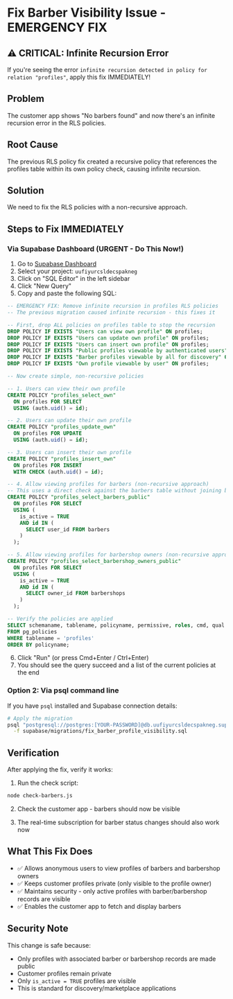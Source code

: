 # Fix Barber Visibility Issue - EMERGENCY FIX

## ⚠️ CRITICAL: Infinite Recursion Error

If you're seeing the error `infinite recursion detected in policy for relation "profiles"`, apply this fix IMMEDIATELY!

## Problem
The customer app shows "No barbers found" and now there's an infinite recursion error in the RLS policies.

## Root Cause
The previous RLS policy fix created a recursive policy that references the profiles table within its own policy check, causing infinite recursion.

## Solution
We need to fix the RLS policies with a non-recursive approach.

## Steps to Fix IMMEDIATELY

### Via Supabase Dashboard (URGENT - Do This Now!)

1. Go to [Supabase Dashboard](https://supabase.com/dashboard)
2. Select your project: `uufiyurcsldecspakneg`
3. Click on "SQL Editor" in the left sidebar
4. Click "New Query"
5. Copy and paste the following SQL:

```sql
-- EMERGENCY FIX: Remove infinite recursion in profiles RLS policies
-- The previous migration caused infinite recursion - this fixes it

-- First, drop ALL policies on profiles table to stop the recursion
DROP POLICY IF EXISTS "Users can view own profile" ON profiles;
DROP POLICY IF EXISTS "Users can update own profile" ON profiles;
DROP POLICY IF EXISTS "Users can insert own profile" ON profiles;
DROP POLICY IF EXISTS "Public profiles viewable by authenticated users" ON profiles;
DROP POLICY IF EXISTS "Barber profiles viewable by all for discovery" ON profiles;
DROP POLICY IF EXISTS "Own profile viewable by user" ON profiles;

-- Now create simple, non-recursive policies

-- 1. Users can view their own profile
CREATE POLICY "profiles_select_own"
  ON profiles FOR SELECT
  USING (auth.uid() = id);

-- 2. Users can update their own profile
CREATE POLICY "profiles_update_own"
  ON profiles FOR UPDATE
  USING (auth.uid() = id);

-- 3. Users can insert their own profile
CREATE POLICY "profiles_insert_own"
  ON profiles FOR INSERT
  WITH CHECK (auth.uid() = id);

-- 4. Allow viewing profiles for barbers (non-recursive approach)
-- This uses a direct check against the barbers table without joining back to profiles
CREATE POLICY "profiles_select_barbers_public"
  ON profiles FOR SELECT
  USING (
    is_active = TRUE 
    AND id IN (
      SELECT user_id FROM barbers
    )
  );

-- 5. Allow viewing profiles for barbershop owners (non-recursive approach)
CREATE POLICY "profiles_select_barbershop_owners_public"
  ON profiles FOR SELECT
  USING (
    is_active = TRUE 
    AND id IN (
      SELECT owner_id FROM barbershops
    )
  );

-- Verify the policies are applied
SELECT schemaname, tablename, policyname, permissive, roles, cmd, qual
FROM pg_policies
WHERE tablename = 'profiles'
ORDER BY policyname;
```

6. Click "Run" (or press Cmd+Enter / Ctrl+Enter)
7. You should see the query succeed and a list of the current policies at the end

### Option 2: Via psql command line

If you have `psql` installed and Supabase connection details:

```bash
# Apply the migration
psql "postgresql://postgres:[YOUR-PASSWORD]@db.uufiyurcsldecspakneg.supabase.co:5432/postgres" \
  -f supabase/migrations/fix_barber_profile_visibility.sql
```

## Verification

After applying the fix, verify it works:

1. Run the check script:
```bash
node check-barbers.js
```

2. Check the customer app - barbers should now be visible

3. The real-time subscription for barber status changes should also work now

## What This Fix Does

- ✅ Allows anonymous users to view profiles of barbers and barbershop owners
- ✅ Keeps customer profiles private (only visible to the profile owner)
- ✅ Maintains security - only active profiles with barber/barbershop records are visible
- ✅ Enables the customer app to fetch and display barbers

## Security Note

This change is safe because:
- Only profiles with associated barber or barbershop records are made public
- Customer profiles remain private
- Only `is_active = TRUE` profiles are visible
- This is standard for discovery/marketplace applications

